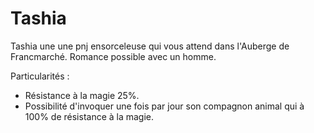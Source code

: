# Tashia
Tashia une une pnj ensorceleuse qui vous attend dans l'Auberge de Francmarché. Romance possible avec un homme.

Particularités :
- Résistance à la magie 25%.
- Possibilité d'invoquer une fois par jour son compagnon animal qui à 100% de résistance à la magie.
